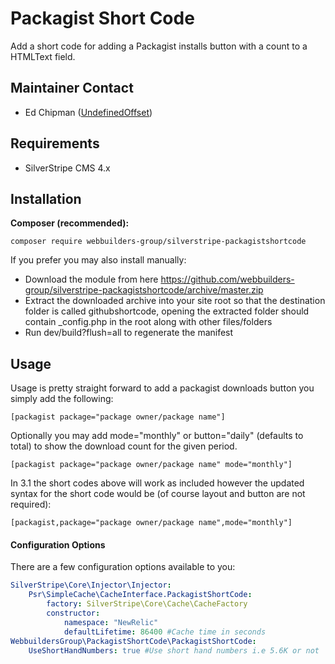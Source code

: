 Packagist Short Code
=================
Add a short code for adding a Packagist installs button with a count to a HTMLText field.

## Maintainer Contact
* Ed Chipman ([UndefinedOffset](https://github.com/UndefinedOffset))

## Requirements
* SilverStripe CMS 4.x


## Installation
__Composer (recommended):__
```
composer require webbuilders-group/silverstripe-packagistshortcode
```


If you prefer you may also install manually:
* Download the module from here https://github.com/webbuilders-group/silverstripe-packagistshortcode/archive/master.zip
* Extract the downloaded archive into your site root so that the destination folder is called githubshortcode, opening the extracted folder should contain _config.php in the root along with other files/folders
* Run dev/build?flush=all to regenerate the manifest


## Usage
Usage is pretty straight forward to add a packagist downloads button you simply add the following:
```
[packagist package="package owner/package name"]
```

Optionally you may add mode="monthly" or button="daily" (defaults to total) to show the download count for the given period.
```
[packagist package="package owner/package name" mode="monthly"]

```

In 3.1 the short codes above will work as included however the updated syntax for the short code would be (of course layout and button are not required):
```
[packagist,package="package owner/package name",mode="monthly"]
```


#### Configuration Options
There are a few configuration options available to you:

```yml
SilverStripe\Core\Injector\Injector:
    Psr\SimpleCache\CacheInterface.PackagistShortCode:
        factory: SilverStripe\Core\Cache\CacheFactory
        constructor:
            namespace: "NewRelic"
            defaultLifetime: 86400 #Cache time in seconds
WebbuildersGroup\PackagistShortCode\PackagistShortCode:
    UseShortHandNumbers: true #Use short hand numbers i.e 5.6K or not
```
